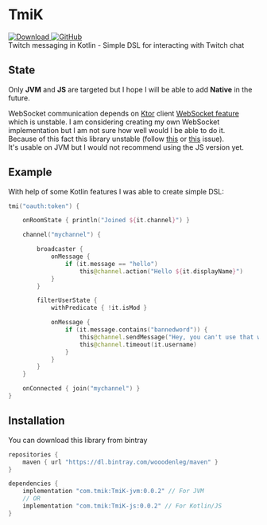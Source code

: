 # TmiK
[ ![Download](https://api.bintray.com/packages/wooodenleg/maven/TmiK/images/download.svg) ](https://bintray.com/wooodenleg/maven/TmiK/_latestVersion)
[ ![GitHub](https://img.shields.io/github/license/wooodenleg/TmiK.svg?color=blue) ](https://github.com/wooodenleg/TmiK/blob/master/LICENSE)  
Twitch messaging in Kotlin - Simple DSL for interacting with Twitch chat

## State
Only **JVM** and **JS** are targeted but I hope I will be able to add **Native** in the future.  
  
WebSocket communication depends on [Ktor](https://github.com/ktorio/ktor) client [WebSocket feature](https://ktor.io/clients/websockets.html)
which is unstable. I am considering creating my own WebSocket implementation but I am not sure how well would I be able to do it.   
Because of this fact this library unstable (follow [this](https://github.com/ktorio/ktor/issues/1119) or [this](https://github.com/ktorio/ktor/issues/1110) issue).  
It's usable on JVM but I would not recommend using the JS version yet.    

## Example
With help of some Kotlin features I was able to create simple DSL:
```kotlin
tmi("oauth:token") {

    onRoomState { println("Joined ${it.channel}") }

    channel("mychannel") {

        broadcaster {
            onMessage {
                if (it.message == "hello")
                    this@channel.action("Hello ${it.displayName}")
            }
        }

        filterUserState {
            withPredicate { !it.isMod }

            onMessage {
                if (it.message.contains("bannedword")) {
                    this@channel.sendMessage("Hey, you can't use that word @${it.displayName}!")
                    this@channel.timeout(it.username)
                }
            }
        }
    }

    onConnected { join("mychannel") }
}
``` 
 
## Installation
You can download this library from bintray
```groovy
repositories {
    maven { url "https://dl.bintray.com/wooodenleg/maven" }
}

dependencies {
    implementation "com.tmik:TmiK-jvm:0.0.2" // For JVM
    // OR
    implementation "com.tmik:TmiK-js:0.0.2" // For Kotlin/JS
}
```
